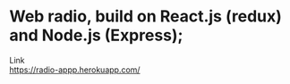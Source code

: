 # Web radio, build on React.js (redux) and Node.js (Express);
Link  
https://radio-appp.herokuapp.com/
